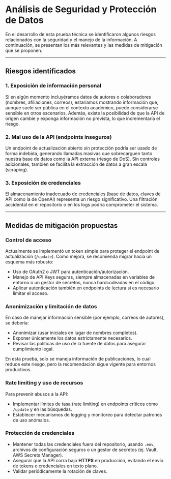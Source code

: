 # Análisis de Seguridad y Protección de Datos

En el desarrollo de esta prueba técnica se identificaron algunos riesgos relacionados con la seguridad y el manejo de la información. A continuación, se presentan los más relevantes y las medidas de mitigación que se proponen.

---

## Riesgos identificados

### 1. Exposición de información personal
Si en algún momento incluyéramos datos de autores o colaboradores (nombres, afiliaciones, correos), estaríamos mostrando información que, aunque suele ser pública en el contexto académico, puede considerarse sensible en otros escenarios. Además, existe la posibilidad de que la API de origen cambie y exponga información no prevista, lo que incrementaría el riesgo.

### 2. Mal uso de la API (endpoints inseguros)
Un endpoint de actualización abierto sin protección podría ser usado de forma indebida, generando llamadas masivas que sobrecarguen tanto nuestra base de datos como la API externa (riesgo de DoS). Sin controles adicionales, también se facilita la extracción de datos a gran escala (scraping).

### 3. Exposición de credenciales
El almacenamiento inadecuado de credenciales (base de datos, claves de API como la de OpenAI) representa un riesgo significativo. Una filtración accidental en el repositorio o en los logs podría comprometer el sistema.

---

## Medidas de mitigación propuestas

### Control de acceso
Actualmente se implementó un token simple para proteger el endpoint de actualización (`/update`). Como mejora, se recomienda migrar hacia un esquema más robusto:
- Uso de OAuth2 o JWT para autenticación/autorización.
- Manejo de API Keys seguras, siempre almacenadas en variables de entorno o un gestor de secretos, nunca hardcodeadas en el código.
- Aplicar autenticación también en endpoints de lectura si es necesario limitar el acceso.

### Anonimización y limitación de datos

En caso de manejar información sensible (por ejemplo, correos de autores), se debería:
- Anonimizar (usar iniciales en lugar de nombres completos).
- Exponer únicamente los datos estrictamente necesarios.
- Revisar las políticas de uso de la fuente de datos para asegurar cumplimiento legal.

En esta prueba, solo se maneja información de publicaciones, lo cual reduce este riesgo, pero la recomendación sigue vigente para entornos productivos.

### Rate limiting y uso de recursos

Para prevenir abusos a la API:
- Implementar límites de tasa (rate limiting) en endpoints críticos como `/update` y en las búsquedas.
- Establecer mecanismos de logging y monitoreo para detectar patrones de uso anómalos.

### Protección de credenciales
- Mantener todas las credenciales fuera del repositorio, usando `.env`, archivos de configuración seguros o un gestor de secretos (ej. Vault, AWS Secrets Manager).
- Asegurar que la API corra bajo **HTTPS** en producción, evitando el envío de tokens o credenciales en texto plano.
- Validar periódicamente la rotación de claves.

